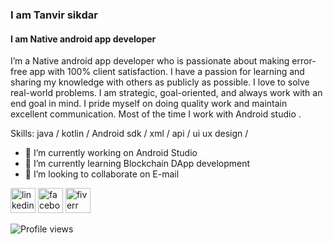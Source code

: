 ###  I am Tanvir sikdar
#### I am Native android app developer


I’m a Native android app developer who is passionate about making error-free app with 100% client satisfaction. I have a passion for learning and sharing my knowledge with others as publicly as possible. I love to solve real-world problems. I am strategic, goal-oriented, and always work with an end goal in mind. I pride myself on doing quality work and maintain excellent communication. Most of the time I work with Android studio .

Skills: java / kotlin / Android sdk / xml / api / ui ux design /

- 🔭 I’m currently working on Android Studio 
- 🌱 I’m currently learning Blockchain DApp development 
- 👯 I’m looking to collaborate on E-mail 


 [<img src='https://cdn.jsdelivr.net/npm/simple-icons@3.0.1/icons/linkedin.svg' alt='linkedin' height='40'>](https://www.linkedin.com/in/https://www.linkedin.com/in/tanvirsikdar//)  [<img src='https://cdn.jsdelivr.net/npm/simple-icons@3.0.1/icons/facebook.svg' alt='facebook' height='40'>](https://www.facebook.com/https://web.facebook.com/tanvirsikdarofficial)  [<img src='https://cdn.jsdelivr.net/npm/simple-icons@3.0.1/icons/fiverr.svg' alt='fiverr' height='40'>](https://www.fiverr.com/tanvirgazi)  







![Profile views](https://gpvc.arturio.dev/tanvirsikdar05)  
